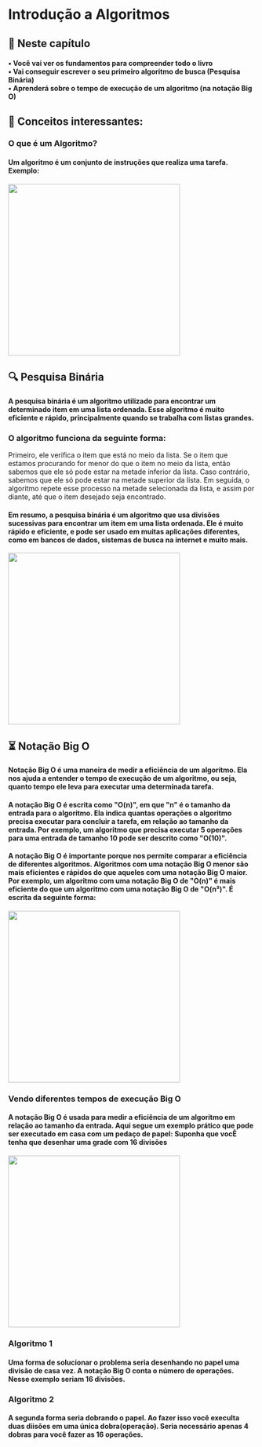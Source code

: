 <h1> Introdução a Algoritmos</h1> 

<h2>📄 Neste capítulo </h2>
<h4>• Você vai ver os fundamentos para compreender todo o livro <br>• Vai conseguir escrever o seu primeiro algoritmo de busca (Pesquisa Binária) <br>• Aprenderá sobre o tempo de execução de um algoritmo (na notação Big O) </h4>

<h2>🧠 Conceitos interessantes: </h2>
<h3> O que é um Algoritmo? </h3>
<h4> Um algoritmo é um conjunto de instruções que realiza uma tarefa. Exemplo:</h4>
<img align="center" height="350" width="350"src= "https://user-images.githubusercontent.com/43351342/232489831-26c132e2-8338-4242-90a9-be0956c48ebc.png">

<h2>🔍 Pesquisa Binária</h2>
<h4>A pesquisa binária é um algoritmo utilizado para encontrar um determinado item em uma lista ordenada. Esse algoritmo é muito eficiente e rápido, principalmente quando se trabalha com listas grandes.</h4>
<h3>O algoritmo funciona da seguinte forma:</h3>
</h4> Primeiro, ele verifica o item que está no meio da lista. Se o item que estamos procurando for menor do que o item no meio da lista, então sabemos que ele só pode estar na metade inferior da lista. Caso contrário, sabemos que ele só pode estar na metade superior da lista. Em seguida, o algoritmo repete esse processo na metade selecionada da lista, e assim por diante, até que o item desejado seja encontrado.</h4>
<h4> Em resumo, a pesquisa binária é um algoritmo que usa divisões sucessivas para encontrar um item em uma lista ordenada. Ele é muito rápido e eficiente, e pode ser usado em muitas aplicações diferentes, como em bancos de dados, sistemas de busca na internet e muito mais. </h4>
<img align="center" height="350" width="350" src = "https://user-images.githubusercontent.com/43351342/232503297-3d777cc4-14ff-4e11-a580-f30cb60ee54a.png">

<h2>⏳ Notação Big O </h2>
<h4>Notação Big O é uma maneira de medir a eficiência de um algoritmo. Ela nos ajuda a entender o tempo de execução de um algoritmo, ou seja, quanto tempo ele leva para executar uma determinada tarefa.</h4>
<h4>A notação Big O é escrita como "O(n)", em que "n" é o tamanho da entrada para o algoritmo. Ela indica quantas operações o algoritmo precisa executar para concluir a tarefa, em relação ao tamanho da entrada. Por exemplo, um algoritmo que precisa executar 5 operações para uma entrada de tamanho 10 pode ser descrito como "O(10)".</h4>
<h4>A notação Big O é importante porque nos permite comparar a eficiência de diferentes algoritmos. Algoritmos com uma notação Big O menor são mais eficientes e rápidos do que aqueles com uma notação Big O maior. Por exemplo, um algoritmo com uma notação Big O de "O(n)" é mais eficiente do que um algoritmo com uma notação Big O de "O(n²)". É escrita da seguinte forma: </h4>
   <img align="center" height="350" width="350" src = "https://user-images.githubusercontent.com/43351342/232507850-d271d8dd-15e4-4ffe-846c-73c36cb60c22.png">

<h3> Vendo diferentes tempos de execução Big O </h3>
<h4>A notação Big O é usada para medir a eficiência de um algoritmo em relação ao tamanho da entrada. Aqui segue um exemplo prático que pode ser executado em casa com um pedaço de papel: Suponha que vocÊ tenha que desenhar uma grade com 16 divisões</h4>
 <img align="center" height="350" width="350" src = "https://user-images.githubusercontent.com/43351342/232574783-bb186bc5-2e38-48db-ac3a-bdfa9378c2aa.png">

<h3>Algoritmo 1</h3>
<h4>Uma forma de solucionar o problema seria desenhando no papel uma divisão de casa vez. A notação Big O conta o número de operações. Nesse exemplo seriam 16 divisões. </h4>
<h3>Algoritmo 2</h3>
<h4> A segunda forma seria dobrando o papel. Ao fazer isso você execulta duas diisões em uma única dobra(operação). Seria necessário apenas 4 dobras para você fazer as 16 operações.</h4>



